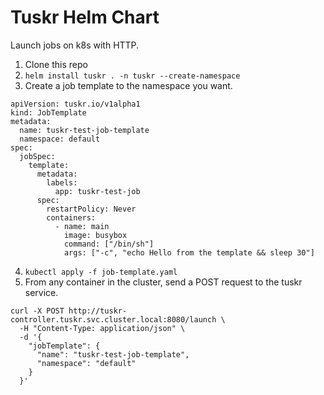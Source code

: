 # Tuskr Helm Chart
Launch jobs on k8s with HTTP.

1. Clone this repo
2. `helm install tuskr . -n tuskr --create-namespace`
3. Create a job template to the namespace you want.
```
apiVersion: tuskr.io/v1alpha1
kind: JobTemplate
metadata:
  name: tuskr-test-job-template
  namespace: default
spec:
  jobSpec:
    template:
      metadata:
        labels:
          app: tuskr-test-job
      spec:
        restartPolicy: Never
        containers:
          - name: main
            image: busybox
            command: ["/bin/sh"]
            args: ["-c", "echo Hello from the template && sleep 30"]
```
4. `kubectl apply -f job-template.yaml`
5. From any container in the cluster, send a POST request to the tuskr service.
```
curl -X POST http://tuskr-controller.tuskr.svc.cluster.local:8080/launch \
  -H "Content-Type: application/json" \
  -d '{
    "jobTemplate": {
      "name": "tuskr-test-job-template",
      "namespace": "default"
    }
  }'
```

